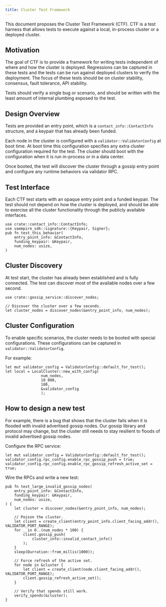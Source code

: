 ```yaml
---
title: Cluster Test Framework
---
```


This document proposes the Cluster Test Framework \(CTF\). CTF is a test harness that allows tests to execute against a local, in-process cluster or a deployed cluster.

## Motivation

The goal of CTF is to provide a framework for writing tests independent of where and how the cluster is deployed. Regressions can be captured in these tests and the tests can be run against deployed clusters to verify the deployment. The focus of these tests should be on cluster stability, consensus, fault tolerance, API stability.

Tests should verify a single bug or scenario, and should be written with the least amount of internal plumbing exposed to the test.

## Design Overview

Tests are provided an entry point, which is a `contact_info::ContactInfo` structure, and a keypair that has already been funded.

Each node in the cluster is configured with a `validator::ValidatorConfig` at boot time. At boot time this configuration specifies any extra cluster configuration required for the test. The cluster should boot with the configuration when it is run in-process or in a data center.

Once booted, the test will discover the cluster through a gossip entry point and configure any runtime behaviors via validator RPC.

## Test Interface

Each CTF test starts with an opaque entry point and a funded keypair. The test should not depend on how the cluster is deployed, and should be able to exercise all the cluster functionality through the publicly available interfaces.

```text
use crate::contact_info::ContactInfo;
use vaempire_sdk::signature::{Keypair, Signer};
pub fn test_this_behavior(
    entry_point_info: &ContactInfo,
    funding_keypair: &Keypair,
    num_nodes: usize,
)
```

## Cluster Discovery

At test start, the cluster has already been established and is fully connected. The test can discover most of the available nodes over a few second.

```text
use crate::gossip_service::discover_nodes;

// Discover the cluster over a few seconds.
let cluster_nodes = discover_nodes(&entry_point_info, num_nodes);
```

## Cluster Configuration

To enable specific scenarios, the cluster needs to be booted with special configurations. These configurations can be captured in `validator::ValidatorConfig`.

For example:

```text
let mut validator_config = ValidatorConfig::default_for_test();
let local = LocalCluster::new_with_config(
                num_nodes,
                10_000,
                100,
                &validator_config
                );
```

## How to design a new test

For example, there is a bug that shows that the cluster fails when it is flooded with invalid advertised gossip nodes. Our gossip library and protocol may change, but the cluster still needs to stay resilient to floods of invalid advertised gossip nodes.

Configure the RPC service:

```text
let mut validator_config = ValidatorConfig::default_for_test();
validator_config.rpc_config.enable_rpc_gossip_push = true;
validator_config.rpc_config.enable_rpc_gossip_refresh_active_set = true;
```

Wire the RPCs and write a new test:

```text
pub fn test_large_invalid_gossip_nodes(
    entry_point_info: &ContactInfo,
    funding_keypair: &Keypair,
    num_nodes: usize,
) {
    let cluster = discover_nodes(&entry_point_info, num_nodes);

    // Poison the cluster.
    let client = create_client(entry_point_info.client_facing_addr(), VALIDATOR_PORT_RANGE);
    for _ in 0..(num_nodes * 100) {
        client.gossip_push(
            cluster_info::invalid_contact_info()
        );
    }
    sleep(Durration::from_millis(1000));

    // Force refresh of the active set.
    for node in &cluster {
        let client = create_client(node.client_facing_addr(), VALIDATOR_PORT_RANGE);
        client.gossip_refresh_active_set();
    }

    // Verify that spends still work.
    verify_spends(&cluster);
}
```
